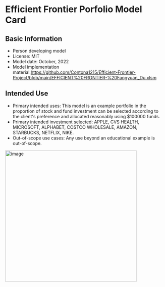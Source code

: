 # Efficient Frontier Porfolio Model Card

## Basic Information
- Person developing model
- License: MIT
- Model date: October, 2022
- Model implementation material:https://github.com/Contona1215/Efficient-Frontier-Project/blob/main/EFFICIENT%20FRONTIER-%20Fangyuan_Du.xlsm

## Intended Use
- Primary intended uses: This model is an example portfolio in the proportion of stock and fund investment can be selected according to the client's preference and allocated reasonably using $100000 funds.
- Primary intended investment selected: APPLE, CVS HEALTH, MICROSOFT, ALPHABET, COSTCO WHOLESALE, AMAZON, STARBUCKS, NETFLIX, NIKE. 
- Out-of-scope use cases: Any use beyond an educational example is out-of-scope.

<img width="416" alt="image" src="https://user-images.githubusercontent.com/111463982/194391779-eca148f6-cc24-417d-b692-a4a39c26b5a8.png">
